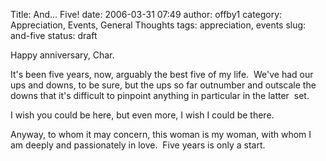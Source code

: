 Title: And... Five!
date: 2006-03-31 07:49
author: offby1
category: Appreciation, Events, General Thoughts
tags: appreciation, events
slug: and-five
status: draft

Happy anniversary, Char.

It\'s been five years, now, arguably the best five of my life.  We\'ve had our ups and downs, to be sure, but the ups so far outnumber and outscale the downs that it\'s difficult to pinpoint anything in particular in the latter  set.

I wish you could be here, but even more, I wish I could be there.

Anyway, to whom it may concern, this woman is my woman, with whom I am deeply and passionately in love.  Five years is only a start.
